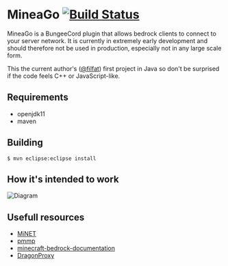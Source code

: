 # MineaGo [![Build Status](https://travis-ci.org/filfat/BedrockProxy.svg?branch=master)](https://travis-ci.org/filfat/BedrockProxy)

MineaGo is a BungeeCord plugin that allows bedrock clients to connect to your server network. It is currently in extremely early development and should therefore not be used in production, especially not in any large scale form.

This the current author's ([@filfat](https://github.com/filfat)) first project in Java so don't be surprised if the code feels C++ or JavaScript-like.

## Requirements
* openjdk11
* maven

## Building
```$ mvn eclipse:eclipse install```

## How it's intended to work
![Diagram](http://i.imgur.com/rUOl3fo.png)

## Usefull resources
* [MiNET](https://github.com/NiclasOlofsson/MiNET/blob/master/src/MiNET/MiNET/Net/MCPE%20Protocol%20Documentation.md)
* [pmmp](https://github.com/pmmp/PocketMine-MP/blob/master/src/pocketmine/network/mcpe/protocol/ProtocolInfo.php)
* [minecraft-bedrock-documentation](https://github.com/MisteFr/minecraft-bedrock-documentation)
* [DragonProxy](https://github.com/DragonetMC/DragonProxy)
